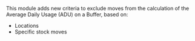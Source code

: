 This module adds new criteria to exclude moves from the calculation of
the Average Daily Usage (ADU) on a Buffer, based on:

- Locations
- Specific stock moves

